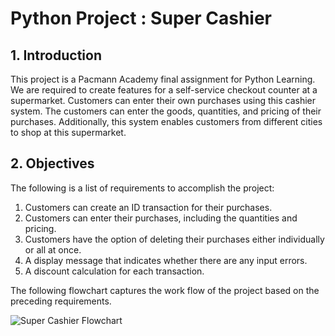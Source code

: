 # Python Project : Super Cashier

## 1. Introduction
This project is a Pacmann Academy final assignment for Python Learning. We are required to create features for a self-service checkout counter at a supermarket. Customers can enter their own purchases using this cashier system. The customers can enter the goods, quantities, and pricing of their purchases. Additionally, this system enables customers from different cities to shop at this supermarket.

## 2. Objectives
The following is a list of requirements to accomplish the project:
1. Customers can create an ID transaction for their purchases.
2. Customers can enter their purchases, including the quantities and pricing.
3. Customers have the option of deleting their purchases either individually or all at once.
4. A display message that indicates whether there are any input errors.
5. A discount calculation for each transaction.


The following flowchart captures the work flow of the project based on the preceding requirements.

![Super Cashier Flowchart](https://user-images.githubusercontent.com/121531633/210139310-eb83a1a3-3be5-4d6d-8243-5b165899c101.jpg)

